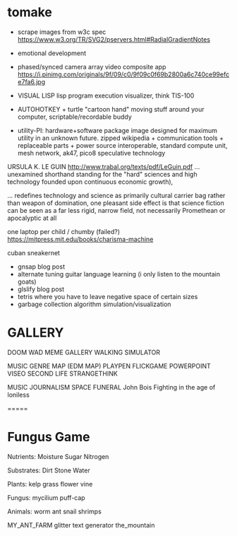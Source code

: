 # tomake
- scrape images from w3c spec
https://www.w3.org/TR/SVG2/pservers.html#RadialGradientNotes


- emotional development 

- phased/synced camera array video composite app
https://i.pinimg.com/originals/9f/09/c0/9f09c0f69b2800a6c740ce99efce7fa6.jpg

- VISUAL LISP lisp program execution visualizer, think TIS-100

- AUTOHOTKEY + turtle "cartoon hand" moving stuff around your computer, scriptable/recordable buddy


- utility-PI: hardware+software package image designed for maximum utility in an unknown future. zipped wikipedia + communication tools + replaceable parts + power source
interoperable, standard compute unit, mesh network, ak47, pico8
speculative technology 

URSULA K. LE GUIN http://www.trabal.org/texts/pdf/LeGuin.pdf
... unexamined shorthand standing for the "hard" sciences and high technology founded upon continuous economic growth),

 ... redefines technology and science as primarily cultural carrier bag rather than weapon of domination, one pleasant
side effect is that science fiction can be seen as a far less rigid, narrow
field, not necessarily Promethean or apocalyptic at all

one laptop per child / chumby (failed?)
https://mitpress.mit.edu/books/charisma-machine

cuban sneakernet 


- gnsap blog post
- alternate tuning guitar language learning    (i only listen to the mountain goats)
- glslify blog post
- tetris where you have to leave negative space of certain sizes
- garbage collection algorithm simulation/visualization

GALLERY
======
DOOM WAD 
MEME GALLERY
WALKING SIMULATOR

MUSIC GENRE MAP
(EDM MAP)
PLAYPEN
FLICKGAME
POWERPOINT
VISEO
SECOND LIFE
STRANGETHINK

MUSIC JOURNALISM
SPACE FUNERAL
John Bois
Fighting in the age of loniless 

=====

Fungus Game
====


Nutrients:
Moisture
Sugar
Nitrogen


Substrates:
Dirt
Stone
Water

Plants:
kelp
grass
flower
vine

Fungus:
mycilium
puff-cap


Animals:
worm
ant
snail
shrimps


MY_ANT_FARM
glitter text generator
the_mountain
